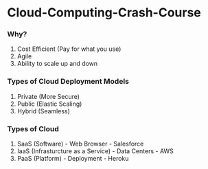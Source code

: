 # Cloud-Computing-Crash-Course

### Why?
1. Cost Efficient (Pay for what you use)
2. Agile 
3. Ability to scale up and down 

### Types of Cloud Deployment Models
1. Private (More Secure)
2. Public (Elastic Scaling)
3. Hybrid (Seamless)


### Types of Cloud
1. SaaS (Software) - Web Browser - Salesforce
2. IaaS (Infrasturcture as a Service) - Data Centers - AWS
3. PaaS (Platform) - Deployment - Heroku 
